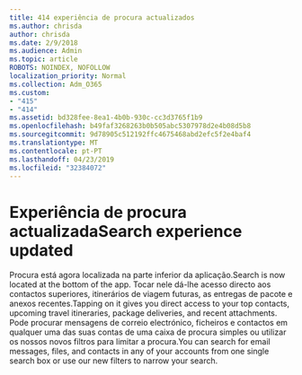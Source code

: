 ```yaml
---
title: 414 experiência de procura actualizados
ms.author: chrisda
author: chrisda
ms.date: 2/9/2018
ms.audience: Admin
ms.topic: article
ROBOTS: NOINDEX, NOFOLLOW
localization_priority: Normal
ms.collection: Adm_O365
ms.custom:
- "415"
- "414"
ms.assetid: bd328fee-8ea1-4b0b-930c-cc3d3765f1b9
ms.openlocfilehash: b49faf3268263b0b505abc5307978d2e4b08d5b8
ms.sourcegitcommit: 9d78905c512192ffc4675468abd2efc5f2e4baf4
ms.translationtype: MT
ms.contentlocale: pt-PT
ms.lasthandoff: 04/23/2019
ms.locfileid: "32384072"
---
```

# <a name="search-experience-updated"></a><span data-ttu-id="ce3d0-102">Experiência de procura actualizada</span><span class="sxs-lookup"><span data-stu-id="ce3d0-102">Search experience updated</span></span>

<span data-ttu-id="ce3d0-103">Procura está agora localizada na parte inferior da aplicação.</span><span class="sxs-lookup"><span data-stu-id="ce3d0-103">Search is now located at the bottom of the app.</span></span> <span data-ttu-id="ce3d0-104">Tocar nele dá-lhe acesso directo aos contactos superiores, itinerários de viagem futuras, as entregas de pacote e anexos recentes.</span><span class="sxs-lookup"><span data-stu-id="ce3d0-104">Tapping on it gives you direct access to your top contacts, upcoming travel itineraries, package deliveries, and recent attachments.</span></span> <span data-ttu-id="ce3d0-105">Pode procurar mensagens de correio electrónico, ficheiros e contactos em qualquer uma das suas contas de uma caixa de procura simples ou utilizar os nossos novos filtros para limitar a procura.</span><span class="sxs-lookup"><span data-stu-id="ce3d0-105">You can search for email messages, files, and contacts in any of your accounts from one single search box or use our new filters to narrow your search.</span></span>
